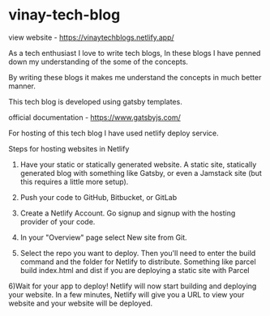 # vinay-tech-blog

view website - https://vinaytechblogs.netlify.app/

As a tech enthusiast I love to write tech blogs, In these blogs I have penned down my understanding of the some of the concepts. 

By writing these blogs it makes me understand the concepts in much better manner.

This tech blog is developed using gatsby templates.

official documentation - https://www.gatsbyjs.com/

For hosting of this tech blog I have used netlify deploy service.

Steps for hosting websites in Netlify 

1) Have your static or statically generated website. A static site, statically generated blog with something like Gatsby, or even a Jamstack site (but this requires a little more setup).

2) Push your code to GitHub, Bitbucket, or GitLab

3) Create a Netlify Account. Go signup and signup with the hosting provider of your code.

4) In your "Overview" page select New site from Git.

5) Select the repo you want to deploy. Then you'll need to enter the build command and the folder for Netlify to distribute. Something like parcel build index.html and dist if you are deploying a static site with Parcel

6)Wait for your app to deploy! Netlify will now start building and deploying your website. In a few minutes, Netlify will give you a URL to view your website and your website will be deployed.
